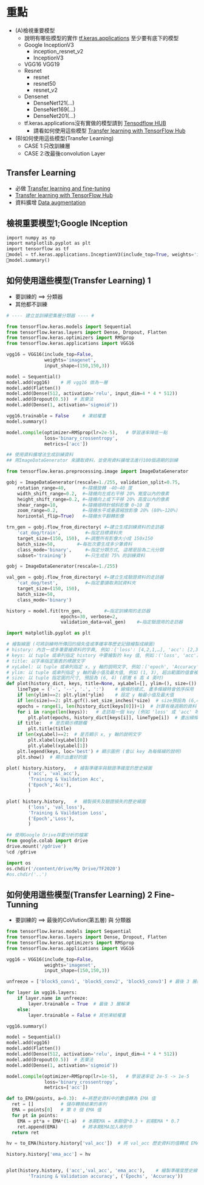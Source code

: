 # 重點
- (A)檢視重要模型
  - 說明有哪些模型的實作 [tf.keras.applications](https://www.tensorflow.org/api_docs/python/tf/keras/applications) 至少要有底下的模型
  - Google InceptionV3
    - inception_resnet_v2
    - InceptionV3 
  - VGG16  VGG19
  - Resnet
    - resnet
    - resnet50
    - resnet_v2
  - Densenet
    - DenseNet121(...)
    - DenseNet169(...)
    - DenseNet201(...)
  - tf.keras.applications沒有實做的模型請到 [Tensodflow HUB](https://www.tensorflow.org/hub)
    - 請看如何使用這些模型 [Transfer learning with TensorFlow Hub](https://www.tensorflow.org/tutorials/images/transfer_learning_with_hub)
- (B)如何使用這些模型(Transfer Learning)
  - CASE 1:只改訓練層
  - CASE 2:改最後convolution Layer

## Transfer Learning
- 必做 [Transfer learning and fine-tuning](https://www.tensorflow.org/tutorials/images/transfer_learning)
- [Transfer learning with TensorFlow Hub](https://www.tensorflow.org/tutorials/images/transfer_learning_with_hub)
- 資料擴增 [Data augmentation](https://www.tensorflow.org/tutorials/images/data_augmentation)
## 檢視重要模型1;Google INception
```python
import numpy as np
import matplotlib.pyplot as plt
import tensorflow as tf
model = tf.keras.applications.InceptionV3(include_top=True, weights='imagenet')
model.summary()
```

## 如何使用這些模型(Transfer Learning) 1
- 要訓練的 ==>  分類器
- 其他都不訓練
```python
# ---- 建立並訓練密集層分類器 ---- #

from tensorflow.keras.models import Sequential
from tensorflow.keras.layers import Dense, Dropout, Flatten
from tensorflow.keras.optimizers import RMSprop
from tensorflow.keras.applications import VGG16

vgg16 = VGG16(include_top=False,
              weights='imagenet',
              input_shape=(150,150,3))

model = Sequential()
model.add(vgg16)    # 將 vgg16 做為一層
model.add(Flatten())
model.add(Dense(512, activation='relu', input_dim=4 * 4 * 512))
model.add(Dropout(0.5))  # 丟棄法
model.add(Dense(1, activation='sigmoid'))

vgg16.trainable = False     # 凍結權重
model.summary()

model.compile(optimizer=RMSprop(lr=2e-5),   # 學習速率降低一點
              loss='binary_crossentropy',
              metrics=['acc'])

## 使用資料擴增法生成訓練資料
## 用ImageDataGenerator 來讀取資料，並使用資料擴增法進行100個週期的訓練

from tensorflow.keras.preprocessing.image import ImageDataGenerator

gobj = ImageDataGenerator(rescale=1./255, validation_split=0.75,
    rotation_range=40,      #←隨機旋轉 -40~40 度
    width_shift_range=0.2,  #←隨機向左或右平移 20% 寬度以內的像素
    height_shift_range=0.2, #←隨機向上或下平移 20% 高度以內的像素
    shear_range=10,         #←隨機順時針傾斜影像 0~10 度
    zoom_range=0.2,         #←隨機水平或垂直縮放影像 20% (80%~120%)
    horizontal_flip=True)   #←隨機水平翻轉影像

trn_gen = gobj.flow_from_directory( #←建立生成訓練資料的走訪器
    'cat_dog/train',         #←指定目標資料夾
    target_size=(150, 150),  #←調整所有影像大小成 150x150
    batch_size=50,        #←每批次要生成多少筆資料
    class_mode='binary',     #←指定分類方式, 這裡是設為二元分類
    subset='training')       #←只生成前 75% 的訓練資料

gobj = ImageDataGenerator(rescale=1./255)

val_gen = gobj.flow_from_directory( #←建立生成驗證資料的走訪器
    'cat_dog/test',          #←指定要讀取測試資料夾
    target_size=(150, 150),
    batch_size=50,
    class_mode='binary')

history = model.fit(trn_gen,        #←指定訓練用的走訪器
                    epochs=30, verbose=2,
                    validation_data=val_gen)    #←指定驗證用的走訪器
```
```python
import matplotlib.pyplot as plt

# 繪製線圖 (可將訓練時所傳回的損失值或準確率等歷史記錄繪製成線圖)
# history: 內含一或多筆要繪資料的字典, 例如：{'loss': [4,2,1,…], 'acc': [2,3,5,…]}
# keys: 以 tuple 或串列指定 history 中要繪製的 key 值, 例如：('loss', 'acc')
# title: 以字串指定圖表的標題文字
# xyLabel: 以 tuple 或串列指定 x, y 軸的說明文字, 例如：('epoch', 'Accuracy')
# ylim: 以 tuple 或串列指定 y 軸的最小值及最大值, 例如 (1, 3), 超出範圍的值會被忽略
# size: 以 tuple 指定圖的尺寸, 預設為 (6, 4) (即寬 6 高 4 英吋)
def plot(history_dict, keys, title=None, xyLabel=[], ylim=(), size=()):
    lineType = ('-', '--', '.', ':')    # 線條的樣式, 畫多條線時會依序採用
    if len(ylim)==2: plt.ylim(*ylim)    # 設定 y 軸最小值及最大值
    if len(size)==2: plt.gcf().set_size_inches(*size)  # size預設為 (6,4)
    epochs = range(1, len(history_dict[keys[0]])+1)  # 計算有幾週期的資料
    for i in range(len(keys)):   # 走訪每一個 key (例如 'loss' 或 'acc' 等)
        plt.plot(epochs, history_dict[keys[i]], lineType[i])  # 畫出線條
    if title:   # 是否顯示標題欄
        plt.title(title)
    if len(xyLabel)==2:  # 是否顯示 x, y 軸的說明文字
        plt.xlabel(xyLabel[0])
        plt.ylabel(xyLabel[1])
    plt.legend(keys, loc='best') # 顯示圖例 (會以 key 為每條線的說明)
    plt.show()  # 顯示出畫好的圖
```
```python
plot( history.history,   # 繪製準確率與驗證準確度的歷史線圖
        ('acc', 'val_acc'),
        'Training & Vaildation Acc',
        ('Epoch','Acc'), 
        )     

plot( history.history,   #  繪製損失及驗證損失的歷史線圖
        ('loss', 'val_loss'),
        'Training & Vaildation Loss',
        ('Epoch','Loss'), 
        )
```
```python
## 使用Google Drive存要分析的檔案
from google.colab import drive
drive.mount('/gdrive')
%cd /gdrive

import os
os.chdir('/content/drive/My Drive/TF2020')
#os.chdir('..')
```
## 如何使用這些模型(Transfer Learning) 2 Fine-Tunning
- 要訓練的 ==> 最後的CoVlution(第五層) 與 分類器
```python
from tensorflow.keras.models import Sequential
from tensorflow.keras.layers import Dense, Dropout, Flatten
from tensorflow.keras.optimizers import RMSprop
from tensorflow.keras.applications import VGG16

vgg16 = VGG16(include_top=False,    
              weights='imagenet',
              input_shape=(150,150,3))

unfreeze = ['block5_conv1', 'block5_conv2', 'block5_conv3'] # 最後 3 層的名稱

for layer in vgg16.layers:
    if layer.name in unfreeze:
        layer.trainable = True  # 最後 3 層解凍
    else:
        layer.trainable = False # 其他凍結權重

vgg16.summary()

model = Sequential()
model.add(vgg16)    
model.add(Flatten())
model.add(Dense(512, activation='relu', input_dim=4 * 4 * 512))
model.add(Dropout(0.5))  # 丟棄法
model.add(Dense(1, activation='sigmoid'))

model.compile(optimizer=RMSprop(lr=1e-5),   # 學習速率從 2e-5 -> 1e-5
              loss='binary_crossentropy',
              metrics=['acc'])

def to_EMA(points, a=0.3):  #←將歷史資料中的數值轉為 EMA 值
  ret = []          # 儲存轉換結果的串列
  EMA = points[0]   # 第 0 個 EMA 值
  for pt in points:
    EMA = pt*a + EMA*(1-a)  # 本期EMA = 本期值*0.3 + 前期EMA * 0.7
    ret.append(EMA)         # 將本期EMA加入串列中
  return ret

hv = to_EMA(history.history['val_acc'])  # 將 val_acc 歷史資料的值轉成 EMA 值

history.history['ema_acc'] = hv


plot(history.history, ('acc','val_acc', 'ema_acc'),    # 繪製準確度歷史線圖
        'Training & Validation accuracy', ('Epochs', 'Accuracy'))


```
